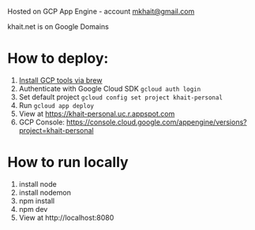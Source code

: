 Hosted on GCP App Engine - account mkhait@gmail.com

khait.net is on Google Domains


# How to deploy:

1. [Install GCP tools via brew](https://formulae.brew.sh/cask/google-cloud-sdk)
2. Authenticate with Google Cloud SDK `gcloud auth login`
3. Set default project `gcloud config set project khait-personal`
4. Run `gcloud app deploy`
5. View at https://khait-personal.uc.r.appspot.com
6. GCP Console: https://console.cloud.google.com/appengine/versions?project=khait-personal


# How to run locally

1. install node
2. install nodemon
3. npm install
4. npm dev
5. View at http://localhost:8080